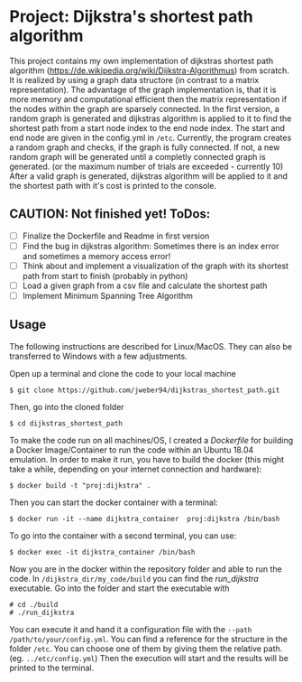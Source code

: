 # Project: Dijkstra's shortest path algorithm

This project contains my own implementation of dijkstras shortest path algorithm (https://de.wikipedia.org/wiki/Dijkstra-Algorithmus) from scratch. It is realized by using a graph data structore (in contrast to a matrix representation). The advantage of the graph implementation is, that it is more memory and computational efficient then the matrix representation if the nodes within the graph are sparsely connected. In the first version, a random graph is generated and dijkstras algorithm is applied to it to find the shortest path from a start node index to the end node index. The start and end node are given in the config.yml in ```/etc```. 
Currently, the program creates a random graph and checks, if the graph is fully connected. If not, a new random graph will be generated until a completly connected graph is generated. (or the maximum number of trials are exceeded - currently 10) 
After a valid graph is generated, dijkstras algorithm will be applied to it and the shortest path with it's cost is printed to the console.    

## CAUTION: Not finished yet! ToDos:

- [ ] Finalize the Dockerfile and Readme in first version
- [ ] Find the bug in dijkstras algorithm: Sometimes there is an index error and sometimes a memory access error!
- [ ] Think about and implement a visualization of the graph with its shortest path from start to finish (probably in python)
- [ ] Load a given graph from a csv file and calculate the shortest path 
- [ ] Implement Minimum Spanning Tree Algorithm

## Usage

The following instructions are described for Linux/MacOS. They can also be transferred to Windows with a few adjustments.

Open up a terminal and clone the code to your local machine  

    $ git clone https://github.com/jweber94/dijkstras_shortest_path.git

Then, go into the cloned folder

    $ cd dijkstras_shortest_path

To make the code run on all machines/OS, I created a _Dockerfile_ for building a Docker Image/Container to run the code within an Ubuntu 18.04 emulation.
In order to make it run, you have to build the docker (this might take a while, depending on your internet connection and hardware):

    $ docker build -t "proj:dijkstra" .

Then you can start the docker container with a terminal:

    $ docker run -it --name dijkstra_container  proj:dijkstra /bin/bash

To go into the container with a second terminal, you can use:

    $ docker exec -it dijkstra_container /bin/bash

Now you are in the docker within the repository folder and able to run the code. In ```/dijkstra_dir/my_code/build``` you can find the _run_dijkstra_ executable. 
Go into the folder and start the executable with 

    # cd ./build
    # ./run_dijkstra

You can execute it and hand it a configuration file with the ```--path /path/to/your/config.yml```. You can find a reference for the structure in the folder ```/etc```. You can choose one of them by giving them the relative path. (eg. ```../etc/config.yml```) Then the execution will start and the results will be printed to the terminal. 